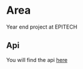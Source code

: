 # Area
Year end project at EPITECH


## Api
You will find the api [here](https://area-rest-api-zuma.herokuapp.com/)
